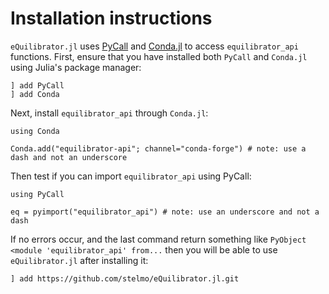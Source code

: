 # Installation instructions

`eQuilibrator.jl` uses [PyCall](https://github.com/JuliaPy/PyCall.jl) and
[Conda.jl](https://github.com/JuliaPy/Conda.jl) to access `equilibrator_api`
functions. First, ensure that you have installed both `PyCall` and `Conda.jl`
using Julia's package manager:

```
] add PyCall
] add Conda
```

Next, install `equilibrator_api` through `Conda.jl`:

```
using Conda

Conda.add("equilibrator-api"; channel="conda-forge") # note: use a dash and not an underscore
```

Then test if you can import `equilibrator_api` using PyCall:

```
using PyCall

eq = pyimport("equilibrator_api") # note: use an underscore and not a dash
```

If no errors occur, and the last command return something like `PyObject <module 'equilibrator_api' from...` 
then you will be able to use `eQuilibrator.jl` after installing it:

```
] add https://github.com/stelmo/eQuilibrator.jl.git
```
